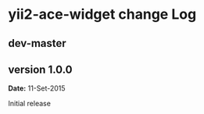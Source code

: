 yii2-ace-widget change Log
===========================

dev-master
----------


version 1.0.0
-------------
**Date:** 11-Set-2015

Initial release
